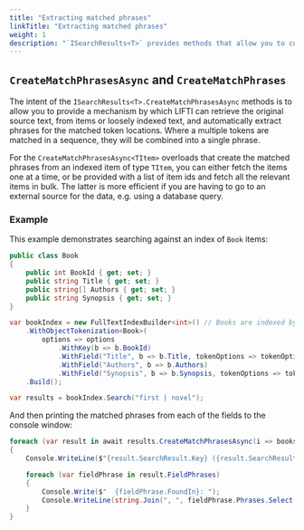 ```yaml
---
title: "Extracting matched phrases"
linkTitle: "Extracting matched phrases"
weight: 1
description: "`ISearchResults<T>` provides methods that allow you to combine the original source text with the search results and extract the matched phrases."
---
```


## `CreateMatchPhrasesAsync` and `CreateMatchPhrases`

The intent of the `ISearchResults<T>.CreateMatchPhrasesAsync` methods is to allow you to provide a mechanism by which
LIFTI can retrieve the original source text, from items or loosely indexed text, and automatically
extract phrases for the matched token locations. Where a multiple tokens are matched in a sequence, they will be combined into 
a single phrase.

For the `CreateMatchPhrasesAsync<TItem>` overloads that create the matched phrases from an indexed item of type `TItem`,
you can either fetch the items one at a time, or be provided with a list of item ids and fetch all the relevant items
in bulk. The latter is more efficient if you are having to go to an external source for the data, e.g. using a database
query.

### Example

This example demonstrates searching against an index of `Book` items:

``` csharp
public class Book
{
    public int BookId { get; set; }
    public string Title { get; set; }
    public string[] Authors { get; set; }
    public string Synopsis { get; set; }
}

var bookIndex = new FullTextIndexBuilder<int>() // Books are indexed by their BookId property, which is an int.
    .WithObjectTokenization<Book>(
        options => options
            .WithKey(b => b.BookId)
            .WithField("Title", b => b.Title, tokenOptions => tokenOptions.WithStemming())
            .WithField("Authors", b => b.Authors)
            .WithField("Synopsis", b => b.Synopsis, tokenOptions => tokenOptions.WithStemming()))
    .Build();

var results = bookIndex.Search("first | novel");
```

And then printing the matched phrases from each of the fields to the console window:

``` csharp
foreach (var result in await results.CreateMatchPhrasesAsync(i => books.First(x => x.BookId == i)))
{
    Console.WriteLine($"{result.SearchResult.Key} ({result.SearchResult.Score})");

    foreach (var fieldPhrase in result.FieldPhrases)
    {
        Console.Write($"  {fieldPhrase.FoundIn}: ");
        Console.WriteLine(string.Join(", ", fieldPhrase.Phrases.Select(x => $"\"{x}\"")));
    }
}
```

